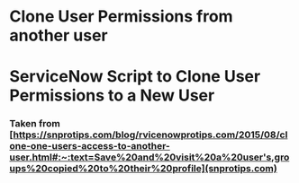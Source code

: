 # Clone User Permissions from another user
# ServiceNow Script to Clone User Permissions to a New User
### Taken from [https://snprotips.com/blog/rvicenowprotips.com/2015/08/clone-one-users-access-to-another-user.html#:~:text=Save%20and%20visit%20a%20user's,groups%20copied%20to%20their%20profile](snprotips.com)
